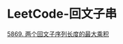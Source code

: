 # LeetCode-回文子串



[5869. 两个回文子序列长度的最大乘积](https://leetcode-cn.com/contest/weekly-contest-258/problems/maximum-product-of-the-length-of-two-palindromic-subsequences/)

